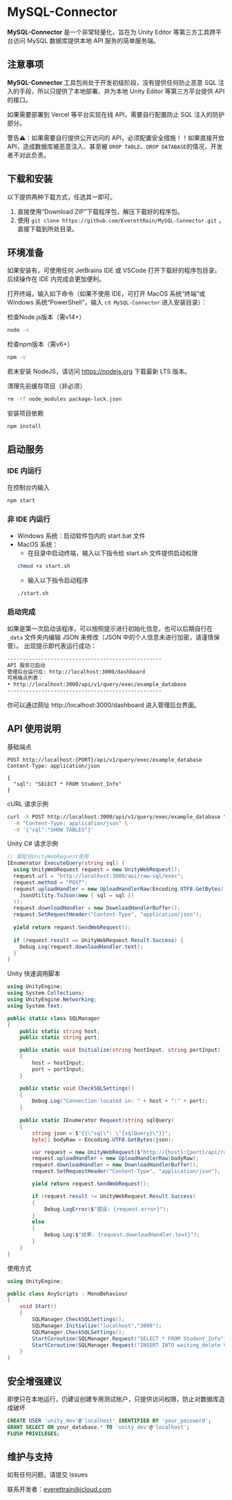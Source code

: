 # MySQL-Connector
**MySQL-Connector** 是一个非常轻量化，旨在为 Unity Editor 等第三方工具跨平台访问 MySQL 数据库提供本地 API 服务的简单服务端。

## 注意事项
**MySQL-Connector** 工具包尚处于开发初级阶段，没有提供任何防止恶意 SQL 注入的手段，所以只提供了本地部署、并为本地 Unity Editor 等第三方平台提供 API 的接口。

如果需要部署到 Vercel 等平台实现在线 API，需要自行配置防止 SQL 注入的防护部分。

警告⚠️：如果需要自行提供公开访问的 API，必须配置安全措施！！如果直接开放 API，造成数据库被恶意注入、甚至被 `DROP TABLE`、`DROP DATABASE`的情况，开发者不对此负责。

## 下载和安装
以下提供两种下载方式，任选其一即可。
1. 直接使用“Download ZIP”下载程序包，解压下载好的程序包。
2. 使用 `git clone https://github.com/EverettRain/MySQL-Connector.git` ，直接下载到所处目录。

## 环境准备
如果安装有，可使用任何 JetBrains IDE 或 VSCode 打开下载好的程序包目录，后续操作在 IDE 内完成会更加便利。

打开终端，输入如下命令（如果不使用 IDE，可打开 MacOS 系统“终端”或 Windows 系统“PowerShell”，输入 `cd MySQL-Connector` 进入安装目录）：

检查Node.js版本（需v14+）
```bash
node -v 
```
检查npm版本（需v6+）
```bash
npm -v
```
若未安装 NodeJS，请访问 https://nodejs.org 下载最新 LTS 版本。

清理先前缓存项目（非必须）
```bash
rm -rf node_modules package-lock.json
```
安装项目依赖
```bash
npm install
```

## 启动服务
### IDE 内运行
在控制台内输入
```bash
npm start
```

### 非 IDE 内运行
- Windows 系统：启动软件包内的 start.bat 文件
- MacOS 系统：
    - 在目录中启动终端，输入以下指令给 start.sh 文件提供启动权限
  ```bash
  chmod +x start.sh
  ```
    - 输入以下指令启动程序
  ```bash
  ./start.sh
  ```
  
### 启动完成
如果是第一次启动该程序，可以按照提示进行初始化信息，也可以后期自行在 `_data` 文件夹内编辑 JSON 来修改（JSON 中的个人信息未进行加密，请谨慎保管）。
出现提示即代表运行成功：
```bash
--------------------------------------------------
API 服务已启动
管理后台运行在: http://localhost:3000/dashboard
可用端点列表：
• http://localhost:3000/api/v1/query/exec/example_database
--------------------------------------------------
```
你可以通过网址 http://localhost:3000/dashboard 进入管理后台界面。

## API 使用说明
基础端点
```http request
POST http://localhost:{PORT}/api/v1/query/exec/example_database
Content-Type: application/json

{
  "sql": "SELECT * FROM Student_Info"
}
```
cURL 请求示例
```bash
curl -X POST http://localhost:3000/api/v1/query/exec/example_database \
  -H "Content-Type: application/json" \
  -d '{"sql":"SHOW TABLES"}'
```
Unity C# 请求示例
```csharp
// 需配合UnityWebRequest使用
IEnumerator ExecuteQuery(string sql) {
  using UnityWebRequest request = new UnityWebRequest();
  request.url = "http://localhost:3000/api/raw-sql/exec";
  request.method = "POST";
  request.uploadHandler = new UploadHandlerRaw(Encoding.UTF8.GetBytes(
    JsonUtility.ToJson(new { sql = sql })
  ));
  request.downloadHandler = new DownloadHandlerBuffer();
  request.SetRequestHeader("Content-Type", "application/json");
  
  yield return request.SendWebRequest();
  
  if (request.result == UnityWebRequest.Result.Success) {
    Debug.Log(request.downloadHandler.text);
  }
}
```
Unity 快速调用脚本
```csharp
using UnityEngine;
using System.Collections;
using UnityEngine.Networking;
using System.Text;

public static class SQLManager
{
    public static string host;
    public static string port;

    public static void Initialize(string hostInput, string portInput)
    {
        host = hostInput;
        port = portInput;
    }

    public static void CheckSQLSettings()
    {
        Debug.Log("Connection located in: " + host + ":" + port);
    }
    
    public static IEnumerator Request(string sqlQuery) 
    {
        string json = $"{{\"sql\": \"{sqlQuery}\"}}";
        byte[] bodyRaw = Encoding.UTF8.GetBytes(json);

        var request = new UnityWebRequest($"http://{host}:{port}/api/raw-sql/exec", "POST");
        request.uploadHandler = new UploadHandlerRaw(bodyRaw);
        request.downloadHandler = new DownloadHandlerBuffer();
        request.SetRequestHeader("Content-Type", "application/json");

        yield return request.SendWebRequest();

        if (request.result != UnityWebRequest.Result.Success) 
        {
            Debug.LogError($"错误: {request.error}");
        } 
        else 
        {
            Debug.Log($"结果: {request.downloadHandler.text}");
        }
    }
}
```
使用方式
```csharp
using UnityEngine;

public class AnyScripts : MonoBehaviour
{
    void Start()
    {
        SQLManager.CheckSQLSettings();
        SQLManager.Initialize("localhost","3000");
        SQLManager.CheckSQLSettings();
        StartCoroutine(SQLManager.Request("SELECT * FROM Student_Info"));
        StartCoroutine(SQLManager.Request("INSERT INTO waiting_delete VALUES (DEFAULT, 'Hyper')"));
    }
}
```
## 安全增强建议
即使只在本地运行，仍建议创建专用测试账户，只提供访问权限，防止对数据库造成破坏
```sql
CREATE USER 'unity_dev'@'localhost' IDENTIFIED BY 'your_password';
GRANT SELECT ON your_database.* TO 'unity_dev'@'localhost';
FLUSH PRIVILEGES;
```

## 维护与支持
如有任何问题，请提交 Issues

联系开发者：everettrain@icloud.com
